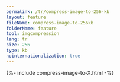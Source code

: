 ```yaml
---
permalink: /tr/compress-image-to-256-kb
layout: feature
fileName: compress-image-to-256kb
folderName: feature
tool: imgcompression
lang: tr
size: 256
type: kb
nointernationalization: true
---
```

{%- include compress-image-to-X.html -%}
      